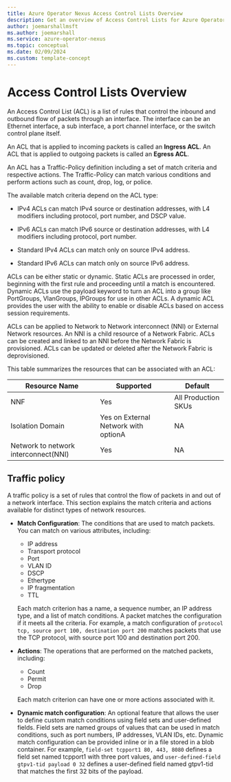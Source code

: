 ```yaml
---
title: Azure Operator Nexus Access Control Lists Overview
description: Get an overview of Access Control Lists for Azure Operator Nexus.
author: joemarshallmsft
ms.author: joemarshall
ms.service: azure-operator-nexus
ms.topic: conceptual
ms.date: 02/09/2024
ms.custom: template-concept
---
```


# Access Control Lists Overview

An Access Control List (ACL) is a list of rules that control the inbound and outbound flow of packets through an interface. The interface can be an Ethernet interface, a sub interface, a port channel interface, or the switch control plane itself.

An ACL that is applied to incoming packets is called an **Ingress ACL**. An ACL that is applied to outgoing packets is called an **Egress ACL**.

An ACL has a Traffic-Policy definition including a set of match criteria and respective actions. The Traffic-Policy can match various conditions and perform actions such as count, drop, log, or police.

The available match criteria depend on the ACL type:

-   IPv4 ACLs can match IPv4 source or destination addresses, with L4 modifiers including protocol, port number, and DSCP value.

-   IPv6 ACLs can match IPv6 source or destination addresses, with L4 modifiers including protocol, port number.

-   Standard IPv4 ACLs can match only on source IPv4 address.

-   Standard IPv6 ACLs can match only on source IPv6 address.

ACLs can be either static or dynamic. Static ACLs are processed in order, beginning with the first rule and proceeding until a match is encountered. Dynamic ACLs use the payload keyword to turn an ACL into a group like PortGroups, VlanGroups, IPGroups for use in other ACLs. A dynamic ACL provides the user with the ability to enable or disable ACLs based on access session requirements.

ACLs can be applied to Network to Network interconnect (NNI) or External Network resources. An NNI is a child resource of a Network Fabric. ACLs can be created and linked to an NNI before the Network Fabric is provisioned. ACLs can be updated or deleted after the Network Fabric is deprovisioned.

This table summarizes the resources that can be associated with an ACL:


| Resource Name                         | Supported                            | Default               |
|--|--|--|
| NNF                              | Yes                                  | All Production SKUs    |
| Isolation Domain                      | Yes on External Network with optionA | NA                    |
| Network to network interconnect(NNI) | Yes                                  | NA                    |

## Traffic policy

A traffic policy is a set of rules that control the flow of packets in and out of a network interface. This section explains the match criteria and actions available for distinct types of network resources.

-   **Match Configuration**: The conditions that are used to match packets. You can match on various attributes, including:
    - IP address
    - Transport protocol
    - Port
    - VLAN ID
    - DSCP
    - Ethertype
    - IP fragmentation
    - TTL

    Each match criterion has a name, a sequence number, an IP address type, and a list of match conditions. A packet matches the configuration if it meets all the criteria. For example, a match configuration of `protocol tcp, source port 100, destination port 200` matches packets that use the TCP protocol, with source port 100 and destination port 200.

-   **Actions**: The operations that are performed on the matched packets, including:
    - Count
    - Permit
    - Drop

    Each match criterion can have one or more actions associated with it.

-   **Dynamic match configuration**: An optional feature that allows the user to define custom match conditions using field sets and user-defined fields. Field sets are named groups of values that can be used in match conditions, such as port numbers, IP addresses, VLAN IDs, etc. Dynamic match configuration can be provided inline or in a file stored in a blob container. For example, `field-set tcpport1 80, 443, 8080` defines a field set named tcpport1 with three port values, and `user-defined-field gtpv1-tid payload 0 32` defines a user-defined field named gtpv1-tid that matches the first 32 bits of the payload.
